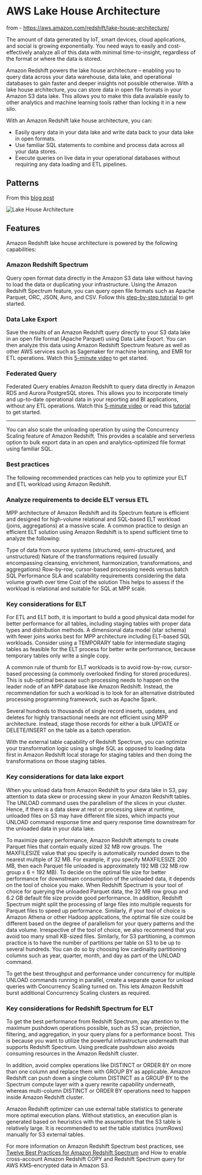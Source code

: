 # AWS Lake House Architecture

from - https://aws.amazon.com/redshift/lake-house-architecture/

The amount of data generated by IoT, smart devices, cloud applications, and social is growing exponentially. You need ways to easily and cost-effectively analyze all of this data with minimal time-to-insight, regardless of the format or where the data is stored.  

Amazon Redshift powers the lake house architecture – enabling you to query data across your data warehouse, data lake, and operational databases to gain faster and deeper insights not possible otherwise. With a lake house architecture, you can store data in open file formats in your Amazon S3 data lake. This allows you to make this data available easily to other analytics and machine learning tools rather than locking it in a new silo.  

With an Amazon Redshift lake house architecture, you can:  

- Easily query data in your data lake and write data back to your data lake in open formats.
- Use familiar SQL statements to combine and process data across all your data stores.
- Execute queries on live data in your operational databases without requiring any data loading and ETL pipelines.

## Patterns

From this [blog post](https://aws.amazon.com/blogs/big-data/etl-and-elt-design-patterns-for-lake-house-architecture-using-amazon-redshift-part-1/)

![Lake House Architecture](https://github.com/lynnlangit/Hello-AWS-Data-Services/blob/master/images/lake-house-arch.png)

## Features

Amazon Redshift lake house architecture is powered by the following capabilities:

### Amazon Redshift Spectrum
Query open format data directly in the Amazon S3 data lake without having to load the data or duplicating your infrastructure. Using the Amazon Redshift Spectrum feature, you can query open file formats such as Apache Parquet, ORC, JSON, Avro, and CSV. Follow this [step-by-step tutorial](https://docs.aws.amazon.com/redshift/latest/dg/c-getting-started-using-spectrum.html) to get started.

### Data Lake Export
Save the results of an Amazon Redshift query directly to your S3 data lake in an open file format (Apache Parquet) using Data Lake Export. You can then analyze this data using Amazon Redshift Spectrum feature as well as other AWS services such as Sagemaker for machine learning, and EMR for ETL operations. Watch this [5-minute video](https://www.youtube.com/watch?v=VXeQ8KcumGE) to get started.

### Federated Query
Federated Query enables Amazon Redshift to query data directly in Amazon RDS and Aurora PostgreSQL stores. This allows you to incorporate timely and up-to-date operational data in your reporting and BI applications, without any ETL operations. Watch this [5-minute video](https://youtu.be/Rt5ZjPBtFLo) or read this [tutorial](https://docs.aws.amazon.com/redshift/latest/dg/federated-overview.html) to get started.

---

You can also scale the unloading operation by using the Concurrency Scaling feature of Amazon Redshift. This provides a scalable and serverless option to bulk export data in an open and analytics-optimized file format using familiar SQL.

### Best practices
The following recommended practices can help you to optimize your ELT and ETL workload using Amazon Redshift.

### Analyze requirements to decide ELT versus ETL
MPP architecture of Amazon Redshift and its Spectrum feature is efficient and designed for high-volume relational and SQL-based ELT workload (joins, aggregations) at a massive scale. A common practice to design an efficient ELT solution using Amazon Redshift is to spend sufficient time to analyze the following:

Type of data from source systems (structured, semi-structured, and unstructured)
Nature of the transformations required (usually encompassing cleansing, enrichment, harmonization, transformations, and aggregations)
Row-by-row, cursor-based processing needs versus batch SQL
Performance SLA and scalability requirements considering the data volume growth over time
Cost of the solution
This helps to assess if the workload is relational and suitable for SQL at MPP scale.

### Key considerations for ELT
For ETL and ELT both, it is important to build a good physical data model for better performance for all tables, including staging tables with proper data types and distribution methods. A dimensional data model (star schema) with fewer joins works best for MPP architecture including ELT-based SQL workloads. Consider using a TEMPORARY table for intermediate staging tables as feasible for the ELT process for better write performance, because temporary tables only write a single copy.

A common rule of thumb for ELT workloads is to avoid row-by-row, cursor-based processing (a commonly overlooked finding for stored procedures). This is sub-optimal because such processing needs to happen on the leader node of an MPP database like Amazon Redshift. Instead, the recommendation for such a workload is to look for an alternative distributed processing programming framework, such as Apache Spark.

Several hundreds to thousands of single record inserts, updates, and deletes for highly transactional needs are not efficient using MPP architecture. Instead, stage those records for either a bulk UPDATE or DELETE/INSERT on the table as a batch operation.

With the external table capability of Redshift Spectrum, you can optimize your transformation logic using a single SQL as opposed to loading data first in Amazon Redshift local storage for staging tables and then doing the transformations on those staging tables.

### Key considerations for data lake export
When you unload data from Amazon Redshift to your data lake in S3, pay attention to data skew or processing skew in your Amazon Redshift tables. The UNLOAD command uses the parallelism of the slices in your cluster. Hence, if there is a data skew at rest or processing skew at runtime, unloaded files on S3 may have different file sizes, which impacts your UNLOAD command response time and query response time downstream for the unloaded data in your data lake.

To maximize query performance, Amazon Redshift attempts to create Parquet files that contain equally sized 32 MB row groups. The MAXFILESIZE value that you specify is automatically rounded down to the nearest multiple of 32 MB. For example, if you specify MAXFILESIZE 200 MB, then each Parquet file unloaded is approximately 192 MB (32 MB row group x 6 = 192 MB). To decide on the optimal file size for better performance for downstream consumption of the unloaded data, it depends on the tool of choice you make. When Redshift Spectrum is your tool of choice for querying the unloaded Parquet data, the 32 MB row group and 6.2 GB default file size provide good performance. In addition, Redshift Spectrum might split the processing of large files into multiple requests for Parquet files to speed up performance. Similarly, if your tool of choice is Amazon Athena or other Hadoop applications, the optimal file size could be different based on the degree of parallelism for your query patterns and the data volume. Irrespective of the tool of choice, we also recommend that you avoid too many small KB-sized files. Similarly, for S3 partitioning, a common practice is to have the number of partitions per table on S3 to be up to several hundreds. You can do so by choosing low cardinality partitioning columns such as year, quarter, month, and day as part of the UNLOAD command.

To get the best throughput and performance under concurrency for multiple UNLOAD commands running in parallel, create a separate queue for unload queries with Concurrency Scaling turned on. This lets Amazon Redshift burst additional Concurrency Scaling clusters as required.

### Key considerations for Redshift Spectrum for ELT
To get the best performance from Redshift Spectrum, pay attention to the maximum pushdown operations possible, such as S3 scan, projection, filtering, and aggregation, in your query plans for a performance boost. This is because you want to utilize the powerful infrastructure underneath that supports Redshift Spectrum. Using predicate pushdown also avoids consuming resources in the Amazon Redshift cluster.

In addition, avoid complex operations like DISTINCT or ORDER BY on more than one column and replace them with GROUP BY as applicable. Amazon Redshift can push down a single column DISTINCT as a GROUP BY to the Spectrum compute layer with a query rewrite capability underneath, whereas multi-column DISTINCT or ORDER BY operations need to happen inside Amazon Redshift cluster.

Amazon Redshift optimizer can use external table statistics to generate more optimal execution plans. Without statistics, an execution plan is generated based on heuristics with the assumption that the S3 table is relatively large. It is recommended to set the table statistics (numRows) manually for S3 external tables.

For more information on Amazon Redshift Spectrum best practices, see [Twelve Best Practices for Amazon Redshift Spectrum](https://aws.amazon.com/blogs/big-data/10-best-practices-for-amazon-redshift-spectrum/) and How to enable cross-account Amazon Redshift COPY and Redshift Spectrum query for AWS KMS–encrypted data in Amazon S3.

